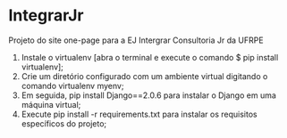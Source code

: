 # IntegrarJr
Projeto do site one-page para a EJ Intergrar Consultoria Jr da UFRPE

1. Instale o virtualenv [abra o terminal e execute o comando  $ pip install virtualenv];
2. Crie um diretório configurado com um ambiente virtual digitando o comando virtualenv myenv;
3. Em seguida, pip install Django==2.0.6 para instalar o Django em uma máquina virtual;
4. Execute pip install -r requirements.txt para instalar os requisitos específicos do projeto;


